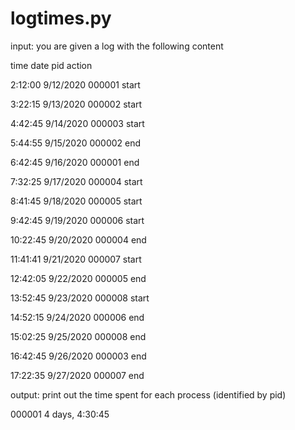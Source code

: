 # logtimes.py

input: you are given a log with the following content

time date pid action

2:12:00	9/12/2020 000001 start

3:22:15	9/13/2020 000002 start

4:42:45	9/14/2020 000003 start

5:44:55	9/15/2020 000002 end

6:42:45	9/16/2020 000001 end

7:32:25	9/17/2020 000004 start

8:41:45	9/18/2020 000005 start

9:42:45	9/19/2020 000006 start

10:22:45 9/20/2020 000004 end

11:41:41 9/21/2020 000007 start

12:42:05 9/22/2020 000005 end

13:52:45 9/23/2020 000008 start

14:52:15 9/24/2020 000006 end

15:02:25 9/25/2020 000008 end

16:42:45 9/26/2020 000003 end

17:22:35 9/27/2020 000007 end

 
output: print out the time spent for each process (identified by pid)

000001 4 days, 4:30:45
